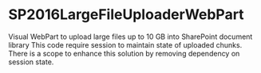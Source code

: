 # SP2016LargeFileUploaderWebPart
Visual WebPart to upload large files up to 10 GB into SharePoint document library
This code require session to maintain state of uploaded chunks.
There is a scope to enhance this solution by removing dependency on session state.
